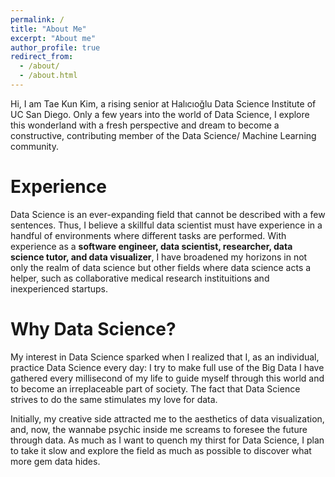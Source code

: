 ```yaml
---
permalink: /
title: "About Me"
excerpt: "About me"
author_profile: true
redirect_from: 
  - /about/
  - /about.html
---
```


Hi, I am Tae Kun Kim, a rising senior at Halıcıoğlu Data Science Institute of UC San Diego. Only a few years into the world of Data Science, I explore this wonderland with a fresh perspective and dream to become a constructive, contributing member of the Data Science/ Machine Learning community. 

Experience
=====
Data Science is an ever-expanding field that cannot be described with a few sentences. Thus, 
I believe a skillful data scientist must have experience in a handful of environments where different tasks are performed. With experience as a **software engineer, data scientist, researcher, data science tutor, and data visualizer**, I have broadened my horizons in not only the realm of data science but other fields where data science acts a helper, such as collaborative medical research instituitions and inexperienced startups. 

Why Data Science?
======

My interest in Data Science sparked when I realized that I, as an individual, practice Data Science every day: I try to make full use of the Big Data I have gathered every millisecond of my life to guide myself through this world and to become an irreplaceable part of society. The fact that Data Science strives to do the same stimulates my love for data.

Initially, my creative side attracted me to the aesthetics of data visualization, and, now, the wannabe psychic inside me screams to foresee the future through data. As much as I want to quench my thirst for Data Science, I plan to take it slow and explore the field as much as possible to discover what more gem data hides.

